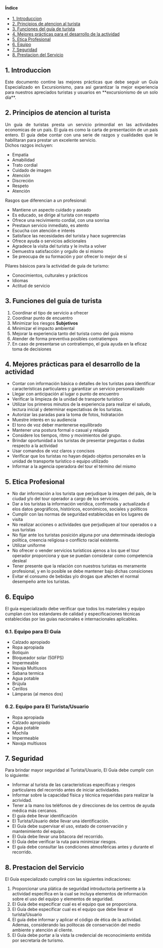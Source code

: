 #### Índice
- [1. Introduccion](#1-introduccion)
- [2. Principios de atencion al turista](#2-principios-de-atencion-al-turista)
- [3. Funciones del guía de turista](#3-funciones-del-guía-de-turista)
- [4. Mejores prácticas para el desarrollo de la actividad](#4-mejores-prácticas-para-el-desarrollo-de-la-actividad)
- [5. Etica Profesional](#5-etica-profesional)
- [6. Equipo](#6-equipo)
- [7. Seguridad](#7-seguridad)
- [8. Prestacion del Servicio](#8-prestacion-del-servicio)

## 1. Introduccion
<div style="text-align: justify">
Este documento contine las mejores prácticas que debe seguir un Guía Especializado en Excursionismo, para así garantizar la mejor experiencia para nuestros apreciados turistas y usuarios en **excursionismo de un solo día**.
</div>


## 2. Principios de atencion al turista

<div style="text-align: justify">
Un guía de turistas presta un servicio primordial en las actividades economicas de un país. El guía es como la carta de presentación de un país entero. El guía debe contar con una serie de razgos y cualidades que le habilitaran para prestar un excelente servicio.
</div> 
Dichos razgos incluyen:

- Empatía
- Amabilidad
- Trato cordial
- Cuidado de imagen
- Atención
- Discreción
- Respeto
- Atención

Rasgos que diferencian a un profesional:
- Mantiene un aspecto cuidado y aseado
- Es educado, se dirige al turista con respeto
- Ofrece una recivimiento cordial, con una sonrisa
- Prestaun servicio inmediato, es atento 
- Escucha con atención e interés
- Satisface las necesidades del turista y hace sugerencias
- Ofrece ayuda o servicios adicionales
- Agradece la visita del turista y le invita a volver
- Demuestra satisfacción y orgullo de sí mismo
- Se preocupa de su formación y por ofrecer lo mejor de sí

Pilares básicos para la actividad de guía de turismo:
- Conocimientos, culturales y prácticos
- Idiomas
- Actitud de servicio

## 3. Funciones del guía de turista
1. Coordinar el tipo de servicio a ofrecer
2. Coordinar punto de encuentro
3. Minimizar los riesgos **Subjetivos**
4. Minimizar el impacto ambiental
5. Mejorar la experiencia tanto del turista como del guía mismo
6. Atender de forma preventiva posibles contratiempos
7. En caso de presentarse un contratiempo, el guía ayuda en la eficaz toma de decisiones

## 4. Mejores prácticas para el desarrollo de la actividad
- Contar con información básica o detalles de los turístas para identificar características particulares y garantizar un servicio personalizado
- Llegar con anticipación al lugar o punto de encuentro
- Verificar la limpieza de la unidad de transporte turístico
- Utilizar los primeros minutos de la experiencia para realizar el saludo, lectura inicial y determinar expectativas de los turistas.
- Autorizar las paradas para la toma de fotos, hidratación 
- Muestre interés en su audiencia
- El tono de voz deber mantenerse equilibrado
- Mantener una postura formal o casual y relajada
- Considere los tiempos, ritmo y movimientos del grupo.
- Brindar oportunidad a los turistas de presentar preguntas o dudas respecto a la actividad
- Usar comandos de voz claros y concisos
- Verificar que los turistas no hayan dejado objetos personales en la unidad de transporte turístico o equipo utilizado
- Informar a la agencia operadora del tour el término del mismo

## 5. Etica Profesional
- No dar información a los turista que perjudique la imagen del país, de la ciudad y/o del tour operador a cargo de los servicios.
- Dar a los turistas la información verídica, confirmada y actualizada d elos datos geográficos, históricos, económicos, sociales y políticos
- Cumplir con las normas de seguridad establecidas en los lugares de visita
- No realizar acciones o actividades que perjudiquen al tour operados o a sus turistas
- No fijar ante los turistas posición alguna por una determinada ideología política, creencia religiosa o conflicto racial existente.
- Utilizar uniforme
- No ofrecer o vender servicios turísticos ajenos a los que el tour operador proporciona y que se puedan considerar como competencia desleal
- Tener presente que la relación con nuestros turistas es meramente profesional, y en lo posible se debe mantener bajo dichas consiciones
- Evitar el consumo de bebidas y/o drogas que afecten el normal desempeño ante los turistas.

## 6. Equipo

El guía especializado debe verificar que todos los materiales y equipo cumplan con los estandares de calidad y especificaciones técnicas establecidas por las guías nacionales e internacionales aplicables.

### 6.1. Equipo para El Guía

- Calzado apropiado
- Ropa apropiada
- Botiquin
- Bloqueador solar (50FPS)
- Impermeable
- Navaja Multiusos
- Sabana termica
- Agua potable
- Brújula
- Cerillos
- Lámparas (al menos dos)

### 6.2. Equipo para El Turista/Usuario

- Ropa apropiada
- Calzado apropiado
- Agua potable
- Mochila
- Impermeable
- Navaja multiusos

## 7. Seguridad

Para brindar mayor seguridad al Turista/Usuario, El Guía debe cumplir con lo siguiente:

- Informar al turista de las caracteristicas específicas y riesgos particulares del recorrido antes de iniciar actividades.
- Informar sobre la capacidad física y técnica requeridas para realizar la acrividad.
- Tener a la mano los teléfonos de y direcciones de los centros de ayuda médica más cercanos.
- El guía debe llevar identificación
- El Turísta/Usuario debe llevar una identificación.
- El Guía debe supervisar el uso, estado de conservación y mantenimiento del equipo.
- El Guía debe llevar una bitacora del recorrido.
- El Guía debe verificar la ruta para minimizar riesgos.
- El guía debe consultar las condiciones atmosféricas antes y durante el recorrido.

## 8. Prestacion del Servicio

El Guía especializado cumplirá con las siguientes indicaciones:

1. Proporcionar una plática de seguridad introductoria pertinente a la actividad específica en la cual se incluya elementos de información sobre el uso del equipo y elementos de seguridad.
2. El Guía debe especificar cual es el equipo que se proporciona.
3. El Guía debe especificar cual es el equipo que debe llevar el turísta/Usuario
4. El guía debe informar y aplicar el código de ética de la actividad. Ademas, considerando las polítocas de conservación del medio ambiente y atención al cliente.
5. El Guía debe portar a la vista la credencial de reconocimiento emitida por secretaría de turismo.


